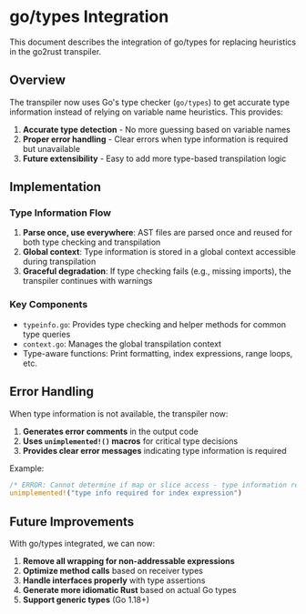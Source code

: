 # go/types Integration

This document describes the integration of go/types for replacing heuristics in the go2rust transpiler.

## Overview

The transpiler now uses Go's type checker (`go/types`) to get accurate type information instead of relying on variable name heuristics. This provides:

1. **Accurate type detection** - No more guessing based on variable names
2. **Proper error handling** - Clear errors when type information is required but unavailable
3. **Future extensibility** - Easy to add more type-based transpilation logic

## Implementation

### Type Information Flow

1. **Parse once, use everywhere**: AST files are parsed once and reused for both type checking and transpilation
2. **Global context**: Type information is stored in a global context accessible during transpilation
3. **Graceful degradation**: If type checking fails (e.g., missing imports), the transpiler continues with warnings

### Key Components

- `typeinfo.go`: Provides type checking and helper methods for common type queries
- `context.go`: Manages the global transpilation context
- Type-aware functions: Print formatting, index expressions, range loops, etc.

## Error Handling

When type information is not available, the transpiler now:

1. **Generates error comments** in the output code
2. **Uses `unimplemented!()` macros** for critical type decisions
3. **Provides clear error messages** indicating type information is required

Example:

```rust
/* ERROR: Cannot determine if map or slice access - type information required */
unimplemented!("type info required for index expression")
```

## Future Improvements

With go/types integrated, we can now:

1. **Remove all wrapping for non-addressable expressions**
2. **Optimize method calls** based on receiver types
3. **Handle interfaces properly** with type assertions
4. **Generate more idiomatic Rust** based on actual Go types
5. **Support generic types** (Go 1.18+)
